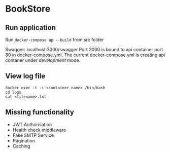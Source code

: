 # BookStore

## Run application
Run `docker-compose up --build` from src folder

Swagger: localhost:3000/swagger
Port 3000 is bound to api container port 80 in docker-compose.yml. The current docker-compose.yml is creating api contaner under *development* mode.

## View log file
```
docker exec -t -i <container_name> /bin/bash
cd logs
cat <filename>.txt
```

## Missing functionality
- JWT Authorisation
- Health check middleware
- Fake SMTP Service
- Pagination
- Caching
